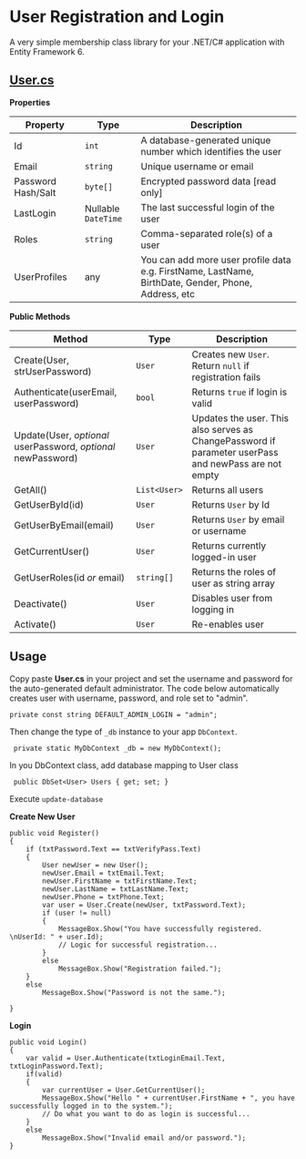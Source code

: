 # User Registration and Login 
A very simple membership class library for your .NET/C# application with Entity Framework 6.

## [User.cs](https://raw.githubusercontent.com/aspdotnetgabs/GabsWinformEF/UserAuth/GabsWinformEF/Models/User.cs)
**Properties**

|  Property | Type  |  Description |
|---|---|---|
| Id  |  `int` | A database-generated unique number which identifies the user  |
|  Email | `string`  | Unique username or email  |
|  Password Hash/Salt | `byte[]`  |  Encrypted password data [read only] |
|  LastLogin | Nullable `DateTime`  | The last successful login of the user  |
| Roles  |  `string` | Comma-separated role(s) of a user  |
|  UserProfiles | any  | You can add more user profile data e.g. FirstName, LastName, BirthDate, Gender, Phone, Address, etc  |

**Public Methods**

|  Method |  Type | Description  |
|---|---|---|
| Create(User, strUserPassword)  |  `User` |  Creates new `User`. Return `null` if registration fails |
|  Authenticate(userEmail, userPassword) |  `bool` | Returns `true` if login is valid  |
|  Update(User, *optional* userPassword, *optional* newPassword) | `User`  | Updates the user. This also serves as ChangePassword if parameter userPass and newPass are not empty  |
|  GetAll() | `List<User>`  | Returns all users  |
|  GetUserById(id) | `User`  | Returns `User` by Id |
|  GetUserByEmail(email) | `User`  | Returns `User` by email or username |
|  GetCurrentUser() | `User`  | Returns currently logged-in user |
|  GetUserRoles(id *or* email) | `string[]`  | Returns the roles of user as string array |
|  Deactivate() | `User`  | Disables user from logging in  |
|  Activate() | `User`  | Re-enables user  |

## Usage
Copy paste **User.cs** in your project and set the username and password for the auto-generated default administrator. The code below automatically creates user with username, password, and role set to "admin".

    private const string DEFAULT_ADMIN_LOGIN = "admin";

Then change the type of `_db` instance to your app `DbContext`.

     private static MyDbContext _db = new MyDbContext();

In you DbContext class, add database mapping to User class

     public DbSet<User> Users { get; set; }

Execute `update-database`

**Create New User**

    public void Register()
    {
        if (txtPassword.Text == txtVerifyPass.Text)
        {
            User newUser = new User();
            newUser.Email = txtEmail.Text;
            newUser.FirstName = txtFirstName.Text;
            newUser.LastName = txtLastName.Text;
            newUser.Phone = txtPhone.Text;
            var user = User.Create(newUser, txtPassword.Text);
            if (user != null)
            {
                MessageBox.Show("You have successfully registered. \nUserId: " + user.Id);
                // Logic for successful registration...
            }
            else
                MessageBox.Show("Registration failed.");
        }
        else
            MessageBox.Show("Password is not the same.");

    }

**Login**

    public void Login()
    {
        var valid = User.Authenticate(txtLoginEmail.Text, txtLoginPassword.Text);
        if(valid)
        {
            var currentUser = User.GetCurrentUser();
            MessageBox.Show("Hello " + currentUser.FirstName + ", you have successfully logged in to the system.");
            // Do what you want to do as login is successful...
        }
        else
            MessageBox.Show("Invalid email and/or password.");
    }
